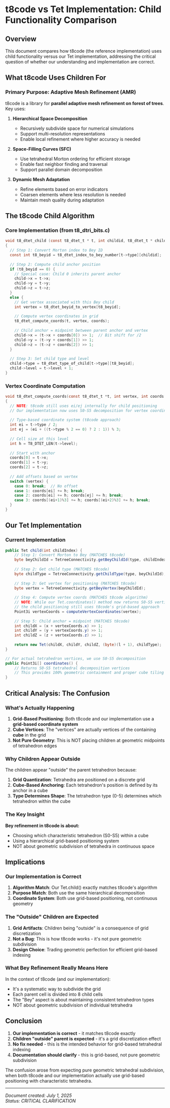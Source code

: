 # t8code vs Tet Implementation: Child Functionality Comparison

## Overview

This document compares how t8code (the reference implementation) uses child functionality versus our Tet implementation, addressing the critical question of whether our understanding and implementation are correct.

## What t8code Uses Children For

### Primary Purpose: Adaptive Mesh Refinement (AMR)

t8code is a library for **parallel adaptive mesh refinement on forest of trees**. Key uses:

1. **Hierarchical Space Decomposition**
   - Recursively subdivide space for numerical simulations
   - Support multi-resolution representations
   - Enable local refinement where higher accuracy is needed

2. **Space-Filling Curves (SFC)**
   - Use tetrahedral Morton ordering for efficient storage
   - Enable fast neighbor finding and traversal
   - Support parallel domain decomposition

3. **Dynamic Mesh Adaptation**
   - Refine elements based on error indicators
   - Coarsen elements where less resolution is needed
   - Maintain mesh quality during adaptation

## The t8code Child Algorithm

### Core Implementation (from t8_dtri_bits.c)

```c
void t8_dtet_child (const t8_dtet_t * t, int childid, t8_dtet_t * child)
{
  // Step 1: Convert Morton index to Bey ID
  const int t8_beyid = t8_dtet_index_to_bey_number[t->type][childid];
  
  // Step 2: Compute child anchor position
  if (t8_beyid == 0) {
    // Special case: Child 0 inherits parent anchor
    child->x = t->x;
    child->y = t->y;  
    child->z = t->z;
  }
  else {
    // Get vertex associated with this Bey child
    int vertex = t8_dtet_beyid_to_vertex[t8_beyid];
    
    // Compute vertex coordinates in grid
    t8_dtet_compute_coords(t, vertex, coords);
    
    // Child anchor = midpoint between parent anchor and vertex
    child->x = (t->x + coords[0]) >> 1;  // Bit shift for /2
    child->y = (t->y + coords[1]) >> 1;
    child->z = (t->z + coords[2]) >> 1;
  }
  
  // Step 3: Set child type and level
  child->type = t8_dtet_type_of_child[t->type][t8_beyid];
  child->level = t->level + 1;
}
```

### Vertex Coordinate Computation

```c
void t8_dtet_compute_coords(const t8_dtet_t *t, int vertex, int coords[3])
{
  // NOTE: t8code still uses ei/ej internally for child positioning
  // Our implementation now uses S0-S5 decomposition for vertex coordinates
  
  // Type-based coordinate system (t8code approach)
  int ei = t->type / 2;
  int ej = (ei + ((t->type % 2 == 0) ? 2 : 1)) % 3;
  
  // Cell size at this level
  int h = T8_DTET_LEN(t->level);
  
  // Start with anchor
  coords[0] = t->x;
  coords[1] = t->y;
  coords[2] = t->z;
  
  // Add offsets based on vertex
  switch (vertex) {
    case 0: break;  // No offset
    case 1: coords[ei] += h; break;
    case 2: coords[ei] += h; coords[ej] += h; break;
    case 3: coords[(ei+1)%3] += h; coords[(ei+2)%3] += h; break;
  }
}
```

## Our Tet Implementation

### Current Implementation

```java
public Tet child(int childIndex) {
    // Step 1: Convert Morton to Bey (MATCHES t8code)
    byte beyChildId = TetreeConnectivity.getBeyChildId(type, childIndex);
    
    // Step 2: Get child type (MATCHES t8code)
    byte childType = TetreeConnectivity.getChildType(type, beyChildId);
    
    // Step 3: Get vertex for positioning (MATCHES t8code)
    byte vertex = TetreeConnectivity.getBeyVertex(beyChildId);
    
    // Step 4: Compute vertex coords (MATCHES t8code algorithm)
    // NOTE: While our Tet.coordinates() method now returns S0-S5 vertices,
    // the child positioning still uses t8code's grid-based approach
    Point3i vertexCoords = computeVertexCoordinates(vertex);
    
    // Step 5: Child anchor = midpoint (MATCHES t8code)
    int childX = (x + vertexCoords.x) >> 1;
    int childY = (y + vertexCoords.y) >> 1;
    int childZ = (z + vertexCoords.z) >> 1;
    
    return new Tet(childX, childY, childZ, (byte)(l + 1), childType);
}

// For actual tetrahedron vertices, we use S0-S5 decomposition
public Point3i[] coordinates() {
    // Returns S0-S5 tetrahedral decomposition vertices
    // This provides 100% geometric containment and proper cube tiling
}
```

## Critical Analysis: The Confusion

### What's Actually Happening

1. **Grid-Based Positioning**: Both t8code and our implementation use a **grid-based coordinate system**
2. **Cube Vertices**: The "vertices" are actually vertices of the containing **cube** in the grid
3. **Not Pure Geometry**: This is NOT placing children at geometric midpoints of tetrahedron edges

### Why Children Appear Outside

The children appear "outside" the parent tetrahedron because:

1. **Grid Quantization**: Tetrahedra are positioned on a discrete grid
2. **Cube-Based Anchoring**: Each tetrahedron's position is defined by its anchor in a cube
3. **Type Determines Shape**: The tetrahedron type (0-5) determines which tetrahedron within the cube

### The Key Insight

**Bey refinement in t8code is about:**
- Choosing which characteristic tetrahedron (S0-S5) within a cube
- Using a hierarchical grid-based positioning system
- NOT about geometric subdivision of tetrahedra in continuous space

## Implications

### Our Implementation is Correct

1. **Algorithm Match**: Our Tet.child() exactly matches t8code's algorithm
2. **Purpose Match**: Both use the same hierarchical decomposition
3. **Coordinate System**: Both use grid-based positioning, not continuous geometry

### The "Outside" Children are Expected

1. **Grid Artifacts**: Children being "outside" is a consequence of grid discretization
2. **Not a Bug**: This is how t8code works - it's not pure geometric subdivision
3. **Design Choice**: Trading geometric perfection for efficient grid-based indexing

### What Bey Refinement Really Means Here

In the context of t8code (and our implementation):
- It's a systematic way to subdivide the grid
- Each parent cell is divided into 8 child cells
- The "Bey" aspect is about maintaining consistent tetrahedron types
- NOT about geometric subdivision of individual tetrahedra

## Conclusion

1. **Our implementation is correct** - it matches t8code exactly
2. **Children "outside" parent is expected** - it's a grid discretization effect
3. **No fix needed** - this is the intended behavior for grid-based tetrahedral indexing
4. **Documentation should clarify** - this is grid-based, not pure geometric subdivision

The confusion arose from expecting pure geometric tetrahedral subdivision, when both t8code and our implementation actually use grid-based positioning with characteristic tetrahedra.

---

*Document created: July 1, 2025*  
*Status: CRITICAL CLARIFICATION*